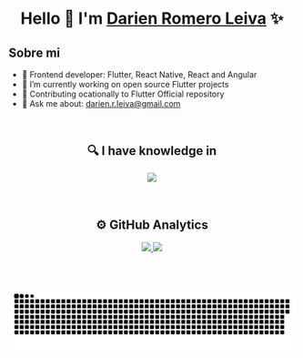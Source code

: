 <div align="center">
  <h1 align="center">Hello 👋  I'm <a href="https://www.linkedin.com/in/darien-romero-leiva/">Darien Romero Leiva</a> ✨</h1>
</div>

## Sobre mi

- 📲 Frontend developer: Flutter, React Native, React and Angular 
- 🔭 I’m currently working on open source Flutter projects
- 🔭 Contributing ocationally to Flutter Official repository
- 💬 Ask me about: darien.r.leiva@gmail.com
<br>

<h2 align="center">🔍 I have knowledge in</h2>
<p align="center">
  <a href="https://skillicons.dev">
    <img src="https://skillicons.dev/icons?i=flutter,react,angular,css,javascript,nodejs,nestjs,express,mongodb,mysql" />
  </a>
</p>

<br>

<h2 align="center">⚙️ GitHub Analytics</h2>
<p align="center">
<a href="https://github.com/DarienRomero">
  <img height="180em" src="https://github-readme-stats-eight-theta.vercel.app/api?username=darienromero&show_icons=true&theme=dark&include_all_commits=true&count_private=true"/>
  <img height="180em" src="https://github-readme-stats-eight-theta.vercel.app/api/top-langs/?username=darienromero&layout=compact&langs_count=8&theme=dark"/>
</a>
</p>

<br>

<div id="header" align="center">
  <img src="https://komarev.com/ghpvc/?username=darienromero&style=for-the-badge&color=orange" alt=""/>
</div>

<p align="center">
  <img width="1000" src="assets/github-snake.svg" alt="snake"/>
</p>
